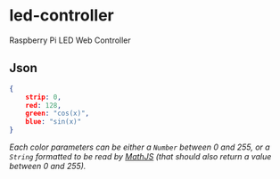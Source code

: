 # led-controller
Raspberry Pi LED Web Controller

## Json

```json
{
	strip: 0,
	red: 128,
	green: "cos(x)",
	blue: "sin(x)"
}
```

_Each color parameters can be either a `Number` between 0 and 255, or a `String` formatted to be read by [MathJS](http://mathjs.org/) (that should also return a value between 0 and 255)._
